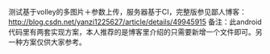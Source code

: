 测试基于volley的多图片＋参数上传，服务器基于CI，完整版参见鄙人博客：http://blog.csdn.net/yanzi1225627/article/details/49945915
备注：此android代码里有两套实现方案，本人推荐的是博客里介绍的只需要新增一个文件即可。另一种方案仅供大家参考。
